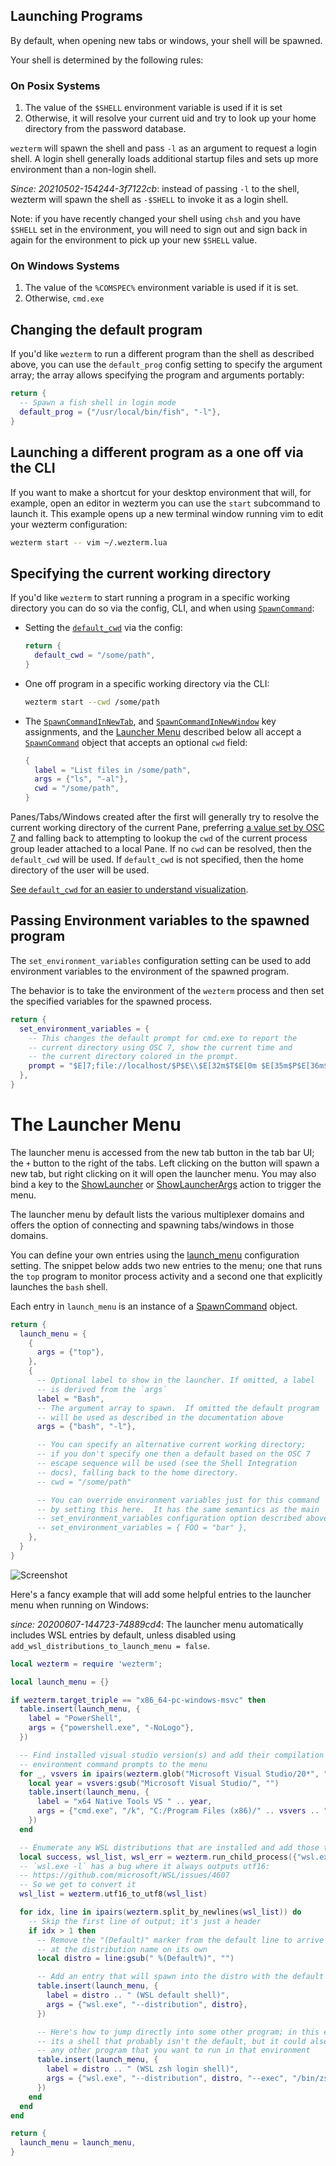 ## Launching Programs

By default, when opening new tabs or windows, your shell will be spawned.

Your shell is determined by the following rules:

### On Posix Systems

1. The value of the `$SHELL` environment variable is used if it is set
2. Otherwise, it will resolve your current uid and try to look up your
   home directory from the password database.

`wezterm` will spawn the shell and pass `-l` as an argument to request
a login shell.  A login shell generally loads additional startup files
and sets up more environment than a non-login shell.

*Since: 20210502-154244-3f7122cb*: instead of passing `-l` to the shell, wezterm
will spawn the shell as `-$SHELL` to invoke it as a login shell.

Note: if you have recently changed your shell using `chsh` and you
have `$SHELL` set in the environment, you will need to sign out and
sign back in again for the environment to pick up your new `$SHELL`
value.

### On Windows Systems

1. The value of the `%COMSPEC%` environment variable is used if it is set.
2. Otherwise, `cmd.exe`

## Changing the default program

If you'd like `wezterm` to run a different program than the shell as
described above, you can use the `default_prog` config setting to specify
the argument array; the array allows specifying the program and arguments
portably:

```lua
return {
  -- Spawn a fish shell in login mode
  default_prog = {"/usr/local/bin/fish", "-l"},
}
```

## Launching a different program as a one off via the CLI

If you want to make a shortcut for your desktop environment that will,
for example, open an editor in wezterm you can use the `start` subcommand
to launch it.  This example opens up a new terminal window running vim
to edit your wezterm configuration:

```bash
wezterm start -- vim ~/.wezterm.lua
```

## Specifying the current working directory

If you'd like `wezterm` to start running a program in a specific working
directory you can do so via the config, CLI, and when using
[`SpawnCommand`](lua/SpawnCommand.md):

* Setting the [`default_cwd`](lua/config/default_cwd.md) via the config:

  ```lua
  return {
    default_cwd = "/some/path",
  }
  ```

* One off program in a specific working directory via the CLI:

  ```bash
  wezterm start --cwd /some/path
  ```

* The [`SpawnCommandInNewTab`](lua/keyassignment/SpawnCommandInNewTab.md),
  and [`SpawnCommandInNewWindow`](lua/keyassignment/SpawnCommandInNewWindow.md)
  key assignments, and the [Launcher Menu](#the-launcher-menu) described below
  all accept a [`SpawnCommand`](lua/SpawnCommand.md) object that accepts an
  optional `cwd` field:

  ```lua
  {
    label = "List files in /some/path",
    args = {"ls", "-al"},
    cwd = "/some/path",
  }
  ```

Panes/Tabs/Windows created after the first will generally try to resolve the
current working directory of the current Pane, preferring
[a value set by OSC 7](../shell-integration.md) and falling back to
attempting to lookup the `cwd` of the current process group leader attached to a
local Pane. If no `cwd` can be resolved, then the `default_cwd` will be used.
If `default_cwd` is not specified, then the home directory of the user will be
used.

[See `default_cwd` for an easier to understand visualization](lua/config/default_cwd.md).

## Passing Environment variables to the spawned program

The `set_environment_variables` configuration setting can be used to
add environment variables to the environment of the spawned program.

The behavior is to take the environment of the `wezterm` process
and then set the specified variables for the spawned process.

```lua
return {
  set_environment_variables = {
    -- This changes the default prompt for cmd.exe to report the
    -- current directory using OSC 7, show the current time and
    -- the current directory colored in the prompt.
    prompt = "$E]7;file://localhost/$P$E\\$E[32m$T$E[0m $E[35m$P$E[36m$_$G$E[0m "
  },
}
```

# The Launcher Menu

The launcher menu is accessed from the new tab button in the tab bar UI; the
`+` button to the right of the tabs.  Left clicking on the button will spawn a
new tab, but right clicking on it will open the launcher menu.  You may also
bind a key to the [ShowLauncher](lua/keyassignment/ShowLauncher.md) or
[ShowLauncherArgs](lua/keyassignment/ShowLauncherArgs.md) action to trigger the
menu.

The launcher menu by default lists the various multiplexer domains and offers
the option of connecting and spawning tabs/windows in those domains.

You can define your own entries using the
[launch_menu](lua/config/launch_menu.md) configuration setting.  The snippet
below adds two new entries to the menu; one that runs the `top` program to
monitor process activity and a second one that explicitly launches the `bash`
shell.

Each entry in `launch_menu` is an instance of a
[SpawnCommand](lua/SpawnCommand.md) object.

```lua
return {
  launch_menu = {
    {
      args = {"top"},
    },
    {
      -- Optional label to show in the launcher. If omitted, a label
      -- is derived from the `args`
      label = "Bash",
      -- The argument array to spawn.  If omitted the default program
      -- will be used as described in the documentation above
      args = {"bash", "-l"},

      -- You can specify an alternative current working directory;
      -- if you don't specify one then a default based on the OSC 7
      -- escape sequence will be used (see the Shell Integration
      -- docs), falling back to the home directory.
      -- cwd = "/some/path"

      -- You can override environment variables just for this command
      -- by setting this here.  It has the same semantics as the main
      -- set_environment_variables configuration option described above
      -- set_environment_variables = { FOO = "bar" },
    },
  }
}
```

<img src="../screenshots/launch-menu.png" alt="Screenshot">

Here's a fancy example that will add some helpful entries to the launcher
menu when running on Windows:

*since: 20200607-144723-74889cd4*: The launcher menu automatically includes WSL
entries by default, unless disabled using `add_wsl_distributions_to_launch_menu = false`.


```lua
local wezterm = require 'wezterm';

local launch_menu = {}

if wezterm.target_triple == "x86_64-pc-windows-msvc" then
  table.insert(launch_menu, {
    label = "PowerShell",
    args = {"powershell.exe", "-NoLogo"},
  })

  -- Find installed visual studio version(s) and add their compilation
  -- environment command prompts to the menu
  for _, vsvers in ipairs(wezterm.glob("Microsoft Visual Studio/20*", "C:/Program Files (x86)")) do
    local year = vsvers:gsub("Microsoft Visual Studio/", "")
    table.insert(launch_menu, {
      label = "x64 Native Tools VS " .. year,
      args = {"cmd.exe", "/k", "C:/Program Files (x86)/" .. vsvers .. "/BuildTools/VC/Auxiliary/Build/vcvars64.bat"},
    })
  end

  -- Enumerate any WSL distributions that are installed and add those to the menu
  local success, wsl_list, wsl_err = wezterm.run_child_process({"wsl.exe", "-l"})
  -- `wsl.exe -l` has a bug where it always outputs utf16:
  -- https://github.com/microsoft/WSL/issues/4607
  -- So we get to convert it
  wsl_list = wezterm.utf16_to_utf8(wsl_list)

  for idx, line in ipairs(wezterm.split_by_newlines(wsl_list)) do
    -- Skip the first line of output; it's just a header
    if idx > 1 then
      -- Remove the "(Default)" marker from the default line to arrive
      -- at the distribution name on its own
      local distro = line:gsub(" %(Default%)", "")

      -- Add an entry that will spawn into the distro with the default shell
      table.insert(launch_menu, {
        label = distro .. " (WSL default shell)",
        args = {"wsl.exe", "--distribution", distro},
      })

      -- Here's how to jump directly into some other program; in this example
      -- its a shell that probably isn't the default, but it could also be
      -- any other program that you want to run in that environment
      table.insert(launch_menu, {
        label = distro .. " (WSL zsh login shell)",
        args = {"wsl.exe", "--distribution", distro, "--exec", "/bin/zsh", "-l"},
      })
    end
  end
end

return {
  launch_menu = launch_menu,
}
```
